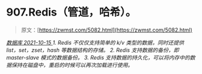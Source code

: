 <!--yml
category: 未分类
date: 0001-01-01 00:00:00
-->

# 907.Redis（管道，哈希）。

> 原文：[https://zwmst.com/5082.html](https://zwmst.com/5082.html)

   [ *数据库* ](https://zwmst.com/%e6%95%b0%e6%8d%ae%e5%ba%93)*[ <time datetime="2021-10-16T03:07:47+08:00"> 2021-10-15 </time> ](https://zwmst.com/5082.html)  1.  Redis 不仅仅支持简单的 k/v 类型的数据，同时还提供 list，set，zset，hash 等数据结构的存储。
2.  Redis 支持数据的备份，即 master-slave 模式的数据备份。
3.  Redis 支持数据的持久化，可以将内存中的数据保持在磁盘中，重启的时候可以再次加载进行使用。*